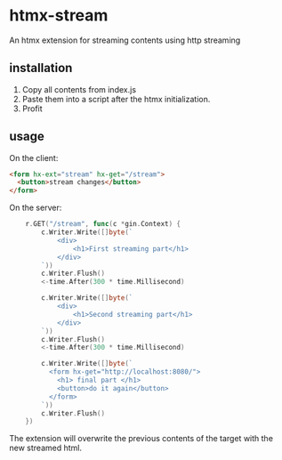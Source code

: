 # htmx-stream

An htmx extension for streaming contents using http streaming

## installation

1. Copy all contents from index.js
2. Paste them into a script after the htmx initialization.
3. Profit


## usage

On the client:

```html
<form hx-ext="stream" hx-get="/stream">
  <button>stream changes</button>
</form>
```

On the server:

```go
	r.GET("/stream", func(c *gin.Context) {
		c.Writer.Write([]byte(`
			<div>
				<h1>First streaming part</h1>
			</div>
		`))
		c.Writer.Flush()
		<-time.After(300 * time.Millisecond)

		c.Writer.Write([]byte(`
			<div>
				<h1>Second streaming part</h1>
			</div>
		`))
		c.Writer.Flush()
		<-time.After(300 * time.Millisecond)

		c.Writer.Write([]byte(`
		  <form hx-get="http://localhost:8080/">
			<h1> final part </h1>
			<button>do it again</button>
		  </form>
		`))
		c.Writer.Flush()
	})
```


The extension will overwrite the previous contents of the target with the new streamed html. 
